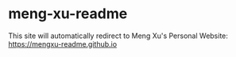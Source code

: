 # meng-xu-readme

This site will automatically redirect to Meng Xu's Personal Website: https://mengxu-readme.github.io
